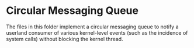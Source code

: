 # Circular Messaging Queue

The files in this folder implement a circular messaging queue to notify a
userland consumer of various kernel-level events (such as the incidence of
system calls) without blocking the kernel thread.
